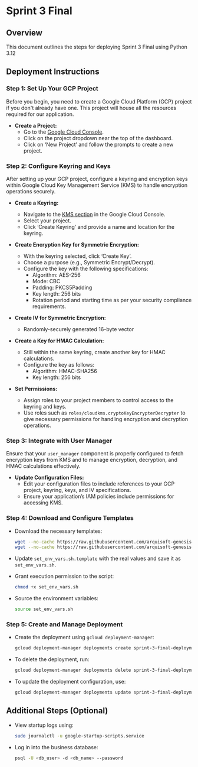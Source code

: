 # Sprint 3 Final

## Overview
This document outlines the steps for deploying Sprint 3 Final using Python 3.12

## Deployment Instructions

### Step 1: Set Up Your GCP Project
Before you begin, you need to create a Google Cloud Platform (GCP) project if you don't already have one. This project will house all the resources required for our application.

- **Create a Project:**
  - Go to the [Google Cloud Console](https://console.cloud.google.com/).
  - Click on the project dropdown near the top of the dashboard.
  - Click on ‘New Project’ and follow the prompts to create a new project.

### Step 2: Configure Keyring and Keys
After setting up your GCP project, configure a keyring and encryption keys within Google Cloud Key Management Service (KMS) to handle encryption operations securely.

- **Create a Keyring:**
  - Navigate to the [KMS section](https://console.cloud.google.com/security/kms) in the Google Cloud Console.
  - Select your project.
  - Click ‘Create Keyring’ and provide a name and location for the keyring.

- **Create Encryption Key for Symmetric Encryption:**
  - With the keyring selected, click ‘Create Key’.
  - Choose a purpose (e.g., Symmetric Encrypt/Decrypt).
  - Configure the key with the following specifications:
    - Algorithm: AES-256
    - Mode: CBC
    - Padding: PKCS5Padding
    - Key length: 256 bits
    - Rotation period and starting time as per your security compliance requirements.

- **Create IV for Symmetric Encryption:**
  - Randomly-securely generated 16-byte vector

- **Create a Key for HMAC Calculation:**
  - Still within the same keyring, create another key for HMAC calculations.
  - Configure the key as follows:
    - Algorithm: HMAC-SHA256
    - Key length: 256 bits

- **Set Permissions:**
  - Assign roles to your project members to control access to the keyring and keys.
  - Use roles such as `roles/cloudkms.cryptoKeyEncrypterDecrypter` to give necessary permissions for handling encryption and decryption operations.

### Step 3: Integrate with User Manager
Ensure that your `user_manager` component is properly configured to fetch encryption keys from KMS and to manage encryption, decryption, and HMAC calculations effectively.

- **Update Configuration Files:**
  - Edit your configuration files to include references to your GCP project, keyring, keys, and IV specifications.
  - Ensure your application’s IAM policies include permissions for accessing KMS.

### Step 4: Download and Configure Templates
- Download the necessary templates:
    ```bash
    wget --no-cache https://raw.githubusercontent.com/arquisoft-genesis-202401/sprint-3-final/main/set_env_vars.sh.template
    wget --no-cache https://raw.githubusercontent.com/arquisoft-genesis-202401/sprint-3-final/main/deployment.yaml.template
    ```

- Update `set_env_vars.sh.template` with the real values and save it as `set_env_vars.sh`.

- Grant execution permission to the script:
    ```bash
    chmod +x set_env_vars.sh
    ```

- Source the environment variables:
    ```bash
    source set_env_vars.sh
    ```

### Step 5: Create and Manage Deployment
- Create the deployment using `gcloud deployment-manager`:
    ```bash
    gcloud deployment-manager deployments create sprint-3-final-deployment --config deployment.yaml
    ```

- To delete the deployment, run:
    ```bash
    gcloud deployment-manager deployments delete sprint-3-final-deployment
    ```

- To update the deployment configuration, use:
    ```bash
    gcloud deployment-manager deployments update sprint-3-final-deployment --config deployment.yaml
    ```

## Additional Steps (Optional)
- View startup logs using:
    ```bash
    sudo journalctl -u google-startup-scripts.service
    ```
- Log in into the business database:
    ```bash
    psql -U <db_user> -d <db_name> --password
    ```
